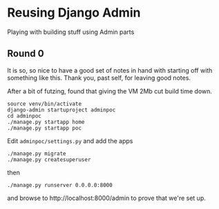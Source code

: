 # Reusing Django Admin

Playing with building stuff using Admin parts

## Round 0

It is so, so nice to have a good set of notes in hand with starting off with something like this.
Thank you, past self, for leaving good notes.

After a bit of futzing, found that giving the VM 2Mb cut build time down.

    source venv/bin/activate
    django-admin startuproject adminpoc
    cd adminpoc
    ./manage.py startapp home
    ./manage.py startapp poc

Edit `adminpoc/settings.py` and add the apps

    ./manage.py migrate
    ./manage.py createsuperuser

then

    ./manage.py runserver 0.0.0.0:8000

and browse to http://localhost:8000/admin to prove that we're set up.

